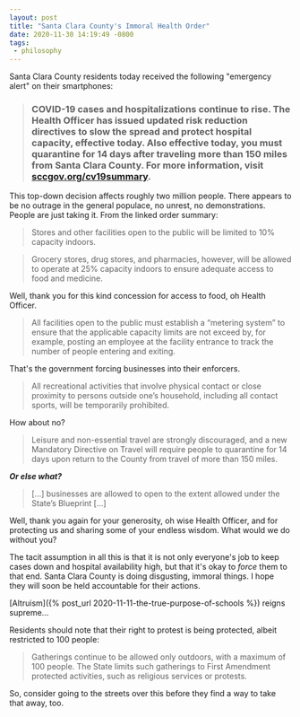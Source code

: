 ```yaml
---
layout: post
title: "Santa Clara County's Immoral Health Order"
date: 2020-11-30 14:19:49 -0800
tags:
 - philosophy
---
```


Santa Clara County residents today received the following "emergency alert" on their smartphones:

<blockquote>
  <h3>COVID-19 cases and hospitalizations continue to rise. The Health Officer has issued updated risk reduction directives to slow the spread and protect hospital capacity, effective today. Also effective today, you must quarantine for 14 days after traveling more than 150 miles from Santa Clara County. For more information, visit <a href="sccgov.org/cv19summary">sccgov.org/cv19summary</a>.</h3>
</blockquote>

This top-down decision affects roughly two million people. There appears to be no outrage in the general populace, no unrest, no demonstrations. People are just taking it.
From the linked order summary:

> Stores and other facilities open to the public will be limited to 10% capacity indoors.

> Grocery stores, drug stores, and pharmacies, however, will be allowed to operate at 25% capacity indoors to ensure adequate access to food and medicine.

Well, thank you for this kind concession for access to food, oh Health Officer.

> All facilities open to the public must establish a “metering system” to ensure that the applicable capacity limits are not exceed by, for example, posting an employee at the facility entrance to track the number of people entering and exiting.

That's the government forcing businesses into their enforcers.

> All recreational activities that involve physical contact or close proximity to persons outside one’s household, including all contact sports, will be temporarily prohibited.

How about no?

> Leisure and non-essential travel are strongly discouraged, and a new Mandatory Directive on Travel will require people to quarantine for 14 days upon return to the County from travel of more than 150 miles.

***Or else what?***

> [...] businesses are allowed to open to the extent allowed under the State’s Blueprint [...]

Well, thank you again for your generosity, oh wise Health Officer, and for protecting us and sharing some of your endless wisdom. What would we do without you?

The tacit assumption in all this is that it is not only everyone's job to keep cases down and hospital availability high, but that it's okay to *force* them to that end. Santa Clara County is doing disgusting, immoral things. I hope they will soon be held accountable for their actions.

[Altruism]({% post_url 2020-11-11-the-true-purpose-of-schools %}) reigns supreme...

Residents should note that their right to protest is being protected, albeit restricted to 100 people:

> Gatherings continue to be allowed only outdoors, with a maximum of 100 people.  The State limits such gatherings to First Amendment protected activities, such as religious services or protests.

So, consider going to the streets over this before they find a way to take that away, too.

